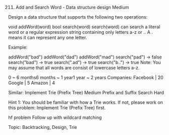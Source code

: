 211. Add and Search Word - Data structure design
Medium

Design a data structure that supports the following two operations:

void addWord(word)
bool search(word)
search(word) can search a literal word or a regular expression string containing only letters a-z or .. A . means it can represent any one letter.

Example:

addWord("bad")
addWord("dad")
addWord("mad")
search("pad") -> false
search("bad") -> true
search(".ad") -> true
search("b..") -> true
Note:
You may assume that all words are consist of lowercase letters a-z.

0 ~ 6 months6 months ~ 1 year1 year ~ 2 years
Companies: Facebook | 20 Google | 5 Amazon | 4

Similar:
Implement Trie (Prefix Tree) Medium
Prefix and Suffix Search Hard

Hint 1:
You should be familiar with how a Trie works. If not, please work on this problem: Implement Trie (Prefix Tree) first.

hf problem
Follow up with wildcard matching

Topic: Backtracking, Design, Trie
